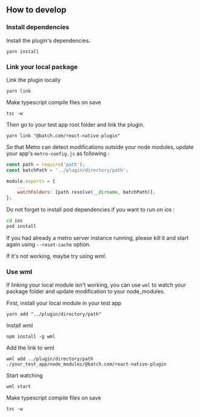 ## How to develop

### Install dependencies

Install the plugin's dependencies.

`yarn install`

### Link your local package

Link the plugin locally

`yarn link`

Make typescript compile files on save

`tsc -w`

Then go to your test app root folder and link the plugin.

`yarn link "@batch.com/react-native-plugin"`

So that Metro can detect modifications outside your node modules, update your app's `metro-config.js` as following :

```js
const path = require('path');
const batchPath = '../plugin/directory/path';

module.exports = {
    ...
    watchFolders: [path.resolve(__dirname, batchPath)],
};
```

Do not forget to install pod dependencies if you want to run on ios :

```bash
cd ios
pod install
```

If you had already a metro server instance running, please kill it and start again using `--reset-cache` option.

If it's not working, maybe try using wml.

### Use wml

If linking your local module isn't working, you can use `wml` to watch your package folder and update modification to your node_modules.

First, install your local module in your test app

`yarn add "../plugin/directory/path"`

Install wml

`npm install -g wml`

Add the link to wml

`wml add ../plugin/directory/path ./your_test_app/node_modules/@batch.com/react-native-plugin`

Start watching

`wml start`

Make typescript compile files on save

`tsc -w`



